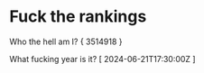 # Fuck the rankings

Who the hell am I?
{ 3514918 }

What fucking year is it?
[ 2024-06-21T17:30:00Z ]
